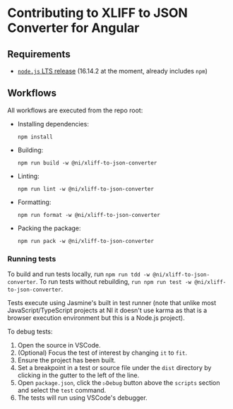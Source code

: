 # Contributing to XLIFF to JSON Converter for Angular

## Requirements
- [`node.js` LTS release](https://nodejs.org/en/download/) (16.14.2 at the moment, already includes `npm`)

## Workflows

All workflows are executed from the repo root:

- Installing dependencies:
    ```
    npm install
    ```

- Building:
    ```
    npm run build -w @ni/xliff-to-json-converter
    ```

- Linting:
    ```
    npm run lint -w @ni/xliff-to-json-converter
    ```

- Formatting:
    ```
    npm run format -w @ni/xliff-to-json-converter
    ```

- Packing the package:
    ```
    npm run pack -w @ni/xliff-to-json-converter
    ```

### Running tests

To build and run tests locally, run `npm run tdd -w @ni/xliff-to-json-converter`. To run tests without rebuilding, `run npm run test -w @ni/xliff-to-json-converter`.

Tests execute using Jasmine's built in test runner (note that unlike most JavaScript/TypeScript projects at NI it doesn't use karma as that is a browser execution environment but this is a Node.js project).

To debug tests:
1. Open the source in VSCode.
2. (Optional) Focus the test of interest by changing `it` to `fit`.
3. Ensure the project has been built.
4. Set a breakpoint in a test or source file under the `dist` directory by clicking in the gutter to the left of the line.
5. Open `package.json`, click the `▷Debug` button above the `scripts` section and select the `test` command.
6. The tests will run using VSCode's debugger.
